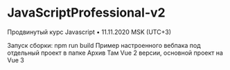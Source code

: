 # JavaScriptProfessional-v2
Продвинутый курс Javascript • 11.11.2020 MSK (UTC+3)

Запуск сборки: npm run build
Пример настроенного вебпака под отдельный проект в папке Архив
Там Vue 2 версии, основной проект на Vue 3
